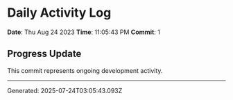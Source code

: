 # Daily Activity Log

**Date**: Thu Aug 24 2023
**Time**: 11:05:43 PM
**Commit**: 1

## Progress Update

This commit represents ongoing development activity.

---
Generated: 2025-07-24T03:05:43.093Z
